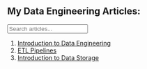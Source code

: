 ## My Data Engineering Articles:
<input type="text" id="search-input" placeholder="Search articles..." />
<script src="/Linkedin_Articles/assets/js/search.js"></script>

1. [Introduction to Data Engineering](./01_Intro_DE.md)
2. [ETL Pipelines](./02_ETL_Pipelines.md)
3. [Introduction to Data Storage](./03_Intro_Data_Storage)
